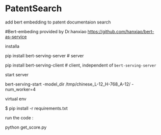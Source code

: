 # PatentSearch
add bert embedding to patent documentaion search


#Bert-embeding provided by Dr.hanxiao   https://github.com/hanxiao/bert-as-service 

installa

pip install bert-serving-server  # server

pip install bert-serving-client  # client, independent of `bert-serving-server`


start server

bert-serving-start -model_dir /tmp/chinese_L-12_H-768_A-12/ -num_worker=4 

virtual env

$ pip install -r requirements.txt

run the code :

python get_score.py



